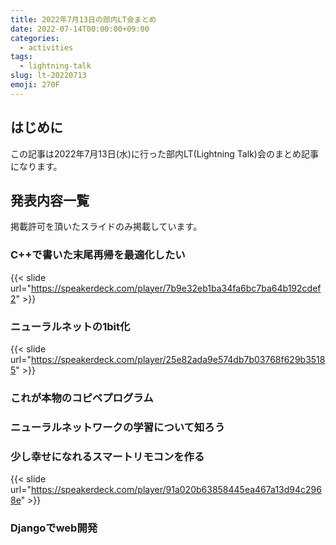 ```yaml
---
title: 2022年7月13日の部内LT会まとめ
date: 2022-07-14T00:00:00+09:00
categories:
  - activities
tags:
  - lightning-talk
slug: lt-20220713
emoji: 270F
---
```


## はじめに

この記事は2022年7月13日(水)に行った部内LT(Lightning Talk)会のまとめ記事になります。

## 発表内容一覧

掲載許可を頂いたスライドのみ掲載しています。

### C++で書いた末尾再帰を最適化したい

{{< slide url="https://speakerdeck.com/player/7b9e32eb1ba34fa6bc7ba64b192cdef2" >}}

### ニューラルネットの1bit化

{{< slide url="https://speakerdeck.com/player/25e82ada9e574db7b03768f629b35185" >}}

### これが本物のコピペプログラム

### ニューラルネットワークの学習について知ろう

### 少し幸せになれるスマートリモコンを作る

{{< slide url="https://speakerdeck.com/player/91a020b63858445ea467a13d94c2968e" >}}

### Djangoでweb開発
